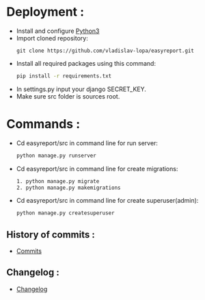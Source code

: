 # Deployment :
- Install and configure [Python3](https://www.python.org/downloads/)
- Import cloned repository:
  ```
  git clone https://github.com/vladislav-lopa/easyreport.git
  ```
- Install all required packages using this command:
    ```sh
    pip install -r requirements.txt
    ```
- In settings.py input your django SECRET_KEY.
- Make sure src folder is sources root.
  
# Commands :
- Cd easyreport/src in command line for run server:
    ```sh
    python manage.py runserver
    ``` 
- Cd easyreport/src in command line for create migrations:
    ```sh
    1. python manage.py migrate
    2. python manage.py makemigrations
    ``` 
- Cd easyreport/src in command line for create superuser(admin): 
    ```sh
    python manage.py createsuperuser
    ```
  
## History of commits :
* [Commits](https://github.com/vladislav-lopa/easyreport/tree/feature/clone-easy-report-from-bitbucket/History_of_commits_from_bitbucket.png)

## Changelog :
* [Changelog](https://github.com/vladislav-lopa/easyreport/tree/feature/clone-easy-report-from-bitbucket/CHANGELOG.md)